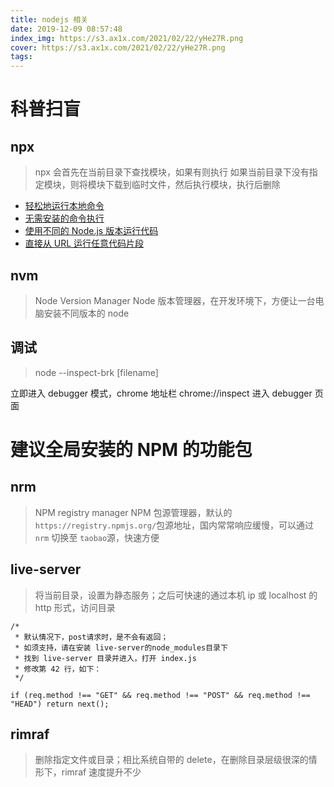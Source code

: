 ```yaml
---
title: nodejs 相关
date: 2019-12-09 08:57:48
index_img: https://s3.ax1x.com/2021/02/22/yHe27R.png
cover: https://s3.ax1x.com/2021/02/22/yHe27R.png
tags:
---
```


# 科普扫盲

## npx

> npx 会首先在当前目录下查找模块，如果有则执行 如果当前目录下没有指定模块，则将模块下载到临时文件，然后执行模块，执行后删除

- [轻松地运行本地命令](http://nodejs.cn/learn/the-npx-nodejs-package-runner#%E8%BD%BB%E6%9D%BE%E5%9C%B0%E8%BF%90%E8%A1%8C%E6%9C%AC%E5%9C%B0%E5%91%BD%E4%BB%A4)
- [无需安装的命令执行](http://nodejs.cn/learn/the-npx-nodejs-package-runner#%E6%97%A0%E9%9C%80%E5%AE%89%E8%A3%85%E7%9A%84%E5%91%BD%E4%BB%A4%E6%89%A7%E8%A1%8C)
- [使用不同的 Node.js 版本运行代码](http://nodejs.cn/learn/the-npx-nodejs-package-runner#%E4%BD%BF%E7%94%A8%E4%B8%8D%E5%90%8C%E7%9A%84-nodejs-%E7%89%88%E6%9C%AC%E8%BF%90%E8%A1%8C%E4%BB%A3%E7%A0%81)
- [直接从 URL 运行任意代码片段](http://nodejs.cn/learn/the-npx-nodejs-package-runner#%E7%9B%B4%E6%8E%A5%E4%BB%8E-url-%E8%BF%90%E8%A1%8C%E4%BB%BB%E6%84%8F%E4%BB%A3%E7%A0%81%E7%89%87%E6%AE%B5)

## nvm

> Node Version Manager
> Node 版本管理器，在开发环境下，方便让一台电脑安装不同版本的 node

## 调试

> node --inspect-brk [filename]

立即进入 debugger 模式，chrome 地址栏 chrome://inspect 进入 debugger 页面

# 建议全局安装的 NPM 的功能包

## nrm

> NPM registry manager
> NPM 包源管理器，默认的`https://registry.npmjs.org/`包源地址，国内常常响应缓慢，可以通过`nrm` 切换至 `taobao`源，快速方便

## live-server

> 将当前目录，设置为静态服务；之后可快速的通过本机 ip 或 localhost 的 http 形式，访问目录

```
/*
 * 默认情况下，post请求时，是不会有返回；
 * 如须支持，请在安装 live-server的node_modules目录下
 * 找到 live-server 目录并进入，打开 index.js
 * 修改第 42 行，如下：
 */

if (req.method !== "GET" && req.method !== "POST" && req.method !== "HEAD") return next();
```

## rimraf

> 删除指定文件或目录；相比系统自带的 delete，在删除目录层级很深的情形下，rimraf 速度提升不少
